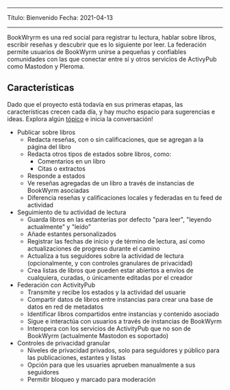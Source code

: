 - - -
Título: Bienvenido Fecha: 2021-04-13
- - -

BookWryrm es una red social para registrar tu lectura, hablar sobre libros, escribir reseñas y descubrir que es lo siguiente por leer. La federación permite usuarios de BookWyrm unirse a pequeñas y confiables comunidades con las que conectar entre sí y otros servicios de ActivyPub como Mastodon y Pleroma.

## Características
Dado que el proyecto está todavía en sus primeras etapas, las características crecen cada día, y hay mucho espacio para sugerencias e ideas. Explora algún [tópico](https://github.com/bookwyrm-social/bookwyrm/issues) e inicia la conversación!

- Publicar sobre libros
    - Redacta reseñas, con o sin calificaciones, que se agregan a la página del libro
    - Redacta otros tipos de estados sobre libros, como:
        - Comentarios en un libro
        - Citas o extractos
    - Responde a estados
    - Ve reseñas agregadas de un libro a través de instancias de BookWyrm asociadas
    - Diferencia reseñas y calificaciones locales y federadas en tu feed de actividad
- Seguimiento de tu actividad de lectura
    - Guarda libros en las estanterías por defecto "para leer", "leyendo actualmente" y "leído"
    - Añade estantes personalizados
    - Registrar las fechas de inicio y de término de lectura, así como actualizaciones de progreso durante el camino
    - Actualiza a tus seguidores sobre la actividad de lectura (opcionalmente, y con controles granulares de privacidad)
    - Crea listas de libros que pueden estar abiertos a envíos de cualquiera, curadas, o únicamente editadas por el creador
- Federación con ActivityPub
    - Transmite y recibe los estados y la actividad del usuarie
    - Compartir datos de libros entre instancias para crear una base de datos en red de metadatos
    - Identificar libros compartidos entre instancias y contenido asociado
    - Sigue e interactúa con usuarios a través de instancias de BookWyrm
    - Interopera con los servicios de ActivityPub que no son de BookWyrm (actualmente Mastodon es soportado)
- Controles de privacidad granular
    - Niveles de privacidad privados, solo para seguidores y público para las publicaciones, estantes y listas
    - Opción para que les usuaries aprueben manualmente a sus seguidores
    - Permitir bloqueo y marcado para moderación
